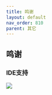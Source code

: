 ```yaml
---
title: 鸣谢
layout: default
nav_order: 810
parent: 其它
---
```

## 鸣谢
### IDE支持
[<image src="img/jb_beam.svg"> </image>](https://www.jetbrains.com/?from=obsidian-douban)
